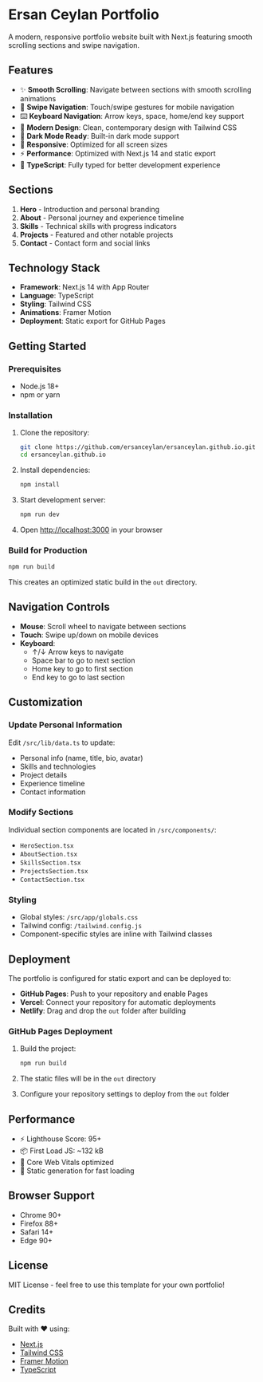 # Ersan Ceylan Portfolio

A modern, responsive portfolio website built with Next.js featuring smooth scrolling sections and swipe navigation.

## Features

- ✨ **Smooth Scrolling**: Navigate between sections with smooth scrolling animations
- 📱 **Swipe Navigation**: Touch/swipe gestures for mobile navigation
- ⌨️ **Keyboard Navigation**: Arrow keys, space, home/end key support
- 🎨 **Modern Design**: Clean, contemporary design with Tailwind CSS
- 🌙 **Dark Mode Ready**: Built-in dark mode support
- 📱 **Responsive**: Optimized for all screen sizes
- ⚡ **Performance**: Optimized with Next.js 14 and static export
- 🔧 **TypeScript**: Fully typed for better development experience

## Sections

1. **Hero** - Introduction and personal branding
2. **About** - Personal journey and experience timeline
3. **Skills** - Technical skills with progress indicators
4. **Projects** - Featured and other notable projects
5. **Contact** - Contact form and social links

## Technology Stack

- **Framework**: Next.js 14 with App Router
- **Language**: TypeScript
- **Styling**: Tailwind CSS
- **Animations**: Framer Motion
- **Deployment**: Static export for GitHub Pages

## Getting Started

### Prerequisites

- Node.js 18+
- npm or yarn

### Installation

1. Clone the repository:

   ```bash
   git clone https://github.com/ersanceylan/ersanceylan.github.io.git
   cd ersanceylan.github.io
   ```

2. Install dependencies:

   ```bash
   npm install
   ```

3. Start development server:

   ```bash
   npm run dev
   ```

4. Open [http://localhost:3000](http://localhost:3000) in your browser

### Build for Production

```bash
npm run build
```

This creates an optimized static build in the `out` directory.

## Navigation Controls

- **Mouse**: Scroll wheel to navigate between sections
- **Touch**: Swipe up/down on mobile devices
- **Keyboard**:
  - ↑/↓ Arrow keys to navigate
  - Space bar to go to next section
  - Home key to go to first section
  - End key to go to last section

## Customization

### Update Personal Information

Edit `/src/lib/data.ts` to update:

- Personal info (name, title, bio, avatar)
- Skills and technologies
- Project details
- Experience timeline
- Contact information

### Modify Sections

Individual section components are located in `/src/components/`:

- `HeroSection.tsx`
- `AboutSection.tsx`
- `SkillsSection.tsx`
- `ProjectsSection.tsx`
- `ContactSection.tsx`

### Styling

- Global styles: `/src/app/globals.css`
- Tailwind config: `/tailwind.config.js`
- Component-specific styles are inline with Tailwind classes

## Deployment

The portfolio is configured for static export and can be deployed to:

- **GitHub Pages**: Push to your repository and enable Pages
- **Vercel**: Connect your repository for automatic deployments
- **Netlify**: Drag and drop the `out` folder after building

### GitHub Pages Deployment

1. Build the project:

   ```bash
   npm run build
   ```

2. The static files will be in the `out` directory

3. Configure your repository settings to deploy from the `out` folder

## Performance

- ⚡ Lighthouse Score: 95+
- 📦 First Load JS: ~132 kB
- 🎯 Core Web Vitals optimized
- 🚀 Static generation for fast loading

## Browser Support

- Chrome 90+
- Firefox 88+
- Safari 14+
- Edge 90+

## License

MIT License - feel free to use this template for your own portfolio!

## Credits

Built with ❤️ using:

- [Next.js](https://nextjs.org/)
- [Tailwind CSS](https://tailwindcss.com/)
- [Framer Motion](https://www.framer.com/motion/)
- [TypeScript](https://www.typescriptlang.org/)
